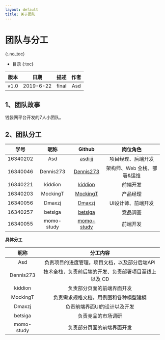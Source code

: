 ```yaml
---
layout: default
title: 关于团队
---
```


# 团队与分工
{:.no_toc}

* 目录
{:toc}

| 版本 |   日期    | 描述 |  作者   |
| :--: | :-------: | :--: | :-----: |
| v1.0 | 2019-6-22 | final | Asd |

## 1、团队故事

钱袋网平台开发的7人小团队。

## 2、团队分工

|学号|昵称|Github|岗位角色|
|:--:|:--:|:--:|:--:|
|16340202|Asd|[asdiijj](https://github.com/asdiijj)|项目经理、后端开发|
|16340046|Dennis273|[Dennis273](https://github.com/Dennis273)|架构师、Web 全栈、部署&运维|
|16340221|kiddion|[kiddion](https://github.com/kiddion)|前端开发|
|16340203|MockingT|[MockingT](https://github.com/MockingT)|产品经理|
|16340056|Dmaxzj|[Dmaxzj](https://github.com/Dmaxzj)|UI设计师、前端开发|
|16340257|betsiga|[betsiga](https://github.com/betsiga)|竞品调查|
|16340055|momo-study|[momo-study](https://github.com/momo-study)|前端开发|

**具体分工**

|昵称|分工内容|
|:--:|:--:|
|Asd|负责项目的进度管理，项目文档，以及部分后端API|
|Dennis273|技术全栈，负责前后端的开发、负责部署项目至线上以及 CD|
|kiddion|负责部分页面的前端界面开发|
|MockingT|负责需求规格文档，用例图和各种模型建模|
|Dmaxzj|负责前端界面UI的设计以及开发|
|betsiga|负责竞品的市场调研|
|momo-study|负责部分页面的前端界面开发|
